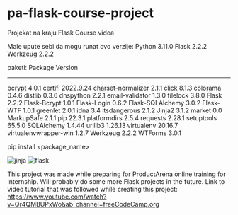 # pa-flask-course-project
Projekat na kraju Flask Course videa


Male upute sebi da mogu runat ovo
verzije:
Python 3.11.0
Flask 2.2.2
Werkzeug 2.2.2

paketi:
Package               Version
--------------------- ---------
bcrypt                4.0.1
certifi               2022.9.24
charset-normalizer    2.1.1
click                 8.1.3
colorama              0.4.6
distlib               0.3.6
dnspython             2.2.1
email-validator       1.3.0
filelock              3.8.0
Flask                 2.2.2
Flask-Bcrypt          1.0.1
Flask-Login           0.6.2
Flask-SQLAlchemy      3.0.2
Flask-WTF             1.0.1
greenlet              2.0.1
idna                  3.4
itsdangerous          2.1.2
Jinja2                3.1.2
market                0.0
MarkupSafe            2.1.1
pip                   22.3.1
platformdirs          2.5.4
requests              2.28.1
setuptools            65.5.0
SQLAlchemy            1.4.44
urllib3               1.26.13
virtualenv            20.16.7
virtualenvwrapper-win 1.2.7
Werkzeug              2.2.2
WTForms               3.0.1

pip install <package_name>

![jinja](https://user-images.githubusercontent.com/94745320/204812007-34da49db-c855-4950-9abf-d814b706c7ea.png)
![flask](https://user-images.githubusercontent.com/94745320/204812221-94b66165-74ce-4fa1-932d-70a3702167b1.png)

This project was made while preparing for ProductArena online training for internship.
Will probably do some more Flask projects in the future.
Link to video tutorial that was followed while creating this project: https://www.youtube.com/watch?v=Qr4QMBUPxWo&ab_channel=freeCodeCamp.org
